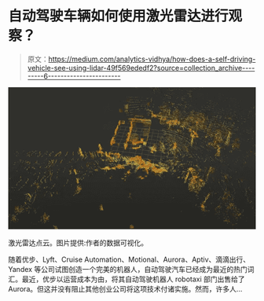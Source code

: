 # 自动驾驶车辆如何使用激光雷达进行观察？

> 原文：<https://medium.com/analytics-vidhya/how-does-a-self-driving-vehicle-see-using-lidar-49f569ededf2?source=collection_archive---------6----------------------->

![](img/23ac760413a096c1ff8b0b5585aaa92d.png)

激光雷达点云。图片提供:作者的数据可视化。

随着优步、Lyft、Cruise Automation、Motional、Aurora、Aptiv、滴滴出行、Yandex 等公司试图创造一个完美的机器人，自动驾驶汽车已经成为最近的热门词汇。最近，优步以运营成本为由，将其自动驾驶机器人 robotaxi 部门出售给了 Aurora。但这并没有阻止其他创业公司将这项技术付诸实施。然而，许多人…